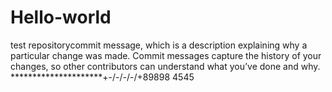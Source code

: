 # Hello-world
test repositorycommit message, which is a description explaining why a particular change was made. Commit messages capture the history of your changes, so other contributors can understand what you’ve done and why.
*********************+-/-/-/-/+89898
4545
